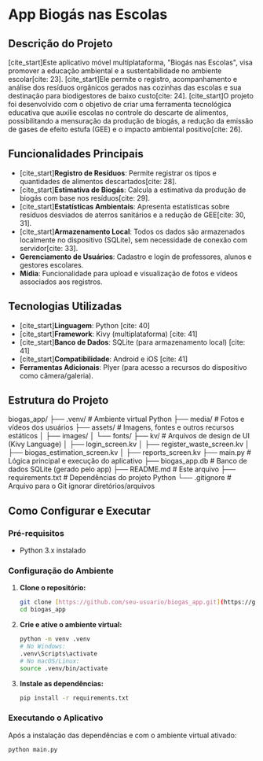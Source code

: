 # App Biogás nas Escolas

## Descrição do Projeto
[cite_start]Este aplicativo móvel multiplataforma, "Biogás nas Escolas", visa promover a educação ambiental e a sustentabilidade no ambiente escolar[cite: 23]. [cite_start]Ele permite o registro, acompanhamento e análise dos resíduos orgânicos gerados nas cozinhas das escolas e sua destinação para biodigestores de baixo custo[cite: 24]. [cite_start]O projeto foi desenvolvido com o objetivo de criar uma ferramenta tecnológica educativa que auxilie escolas no controle do descarte de alimentos, possibilitando a mensuração da produção de biogás, a redução da emissão de gases de efeito estufa (GEE) e o impacto ambiental positivo[cite: 26].

## Funcionalidades Principais
* [cite_start]**Registro de Resíduos**: Permite registrar os tipos e quantidades de alimentos descartados[cite: 28].
* [cite_start]**Estimativa de Biogás**: Calcula a estimativa da produção de biogás com base nos resíduos[cite: 29].
* [cite_start]**Estatísticas Ambientais**: Apresenta estatísticas sobre resíduos desviados de aterros sanitários e a redução de GEE[cite: 30, 31].
* [cite_start]**Armazenamento Local**: Todos os dados são armazenados localmente no dispositivo (SQLite), sem necessidade de conexão com servidor[cite: 33].
* **Gerenciamento de Usuários**: Cadastro e login de professores, alunos e gestores escolares.
* **Mídia**: Funcionalidade para upload e visualização de fotos e vídeos associados aos registros.

## Tecnologias Utilizadas
* [cite_start]**Linguagem**: Python [cite: 40]
* [cite_start]**Framework**: Kivy (multiplataforma) [cite: 41]
* [cite_start]**Banco de Dados**: SQLite (para armazenamento local) [cite: 41]
* [cite_start]**Compatibilidade**: Android e iOS [cite: 41]
* **Ferramentas Adicionais**: Plyer (para acesso a recursos do dispositivo como câmera/galeria).

## Estrutura do Projeto
biogas_app/
├── .venv/                  # Ambiente virtual Python
├── media/                  # Fotos e vídeos dos usuários
├── assets/                 # Imagens, fontes e outros recursos estáticos
│   ├── images/
│   └── fonts/
├── kv/                     # Arquivos de design de UI (Kivy Language)
│   ├── login_screen.kv
│   ├── register_waste_screen.kv
│   ├── biogas_estimation_screen.kv
│   ├── reports_screen.kv
├── main.py                 # Lógica principal e execução do aplicativo
├── biogas_app.db           # Banco de dados SQLite (gerado pelo app)
├── README.md               # Este arquivo
├── requirements.txt        # Dependências do projeto Python
└── .gitignore              # Arquivo para o Git ignorar diretórios/arquivos
## Como Configurar e Executar

### Pré-requisitos
* Python 3.x instalado

### Configuração do Ambiente
1.  **Clone o repositório:**
    ```bash
    git clone [https://github.com/seu-usuario/biogas_app.git](https://github.com/seu-usuario/biogas_app.git)
    cd biogas_app
    ```
2.  **Crie e ative o ambiente virtual:**
    ```bash
    python -m venv .venv
    # No Windows:
    .venv\Scripts\activate
    # No macOS/Linux:
    source .venv/bin/activate
    ```
3.  **Instale as dependências:**
    ```bash
    pip install -r requirements.txt
    ```

### Executando o Aplicativo
Após a instalação das dependências e com o ambiente virtual ativado:
```bash
python main.py